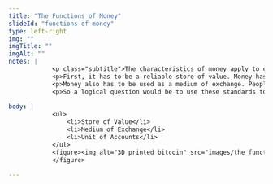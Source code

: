 ```yaml
--- 
title: "The Functions of Money"
slideId: "functions-of-money"
type: left-right
img: ""
imgTitle: ""
imgAlt: ""
notes: | 
            <p class="subtitle">The characteristics of money apply to cryptocurrency.</p>
            <p>First, it has to be a reliable store of value. Money has to have consistent value and purchasing power so faith can be put in that currency, otherwise, no one is going to accept it. If a unit of currency varies from 1.50 one day and .50 another, no one is going to accept that currency.</p>
            <p>Money also has to be used as a medium of exchange. People have to be willing to spend and accept that asset for it to be a medium of exchange. Lastly, money has to act as a unit of account, to be able to tell who has what at any given time.</p>
            <p>So a logical question would be to use these standards to assess if cryptocurrency is considered money. While cryptocurrency hasn&apos;t been the most stable of assets, the most popular cryptocurrencies have shown some degree of stability, especially after accounting for lifetime growth. While most of the business world isn&apos;t quite ready to accept bitcoin, there are several that are offering that option. This shows that at least some are willing to accept cryptocurrency. Bitcoin and other cryptocurrencies employ public ledgers, which act as a great way to track who has what assets. It&apos;s not a far stretch to say that cryptocurrency satisfies several of the characteristics of money.</p>
        
body: | 
            <ul>
                <li>Store of Value</li>
                <li>Medium of Exchange</li>
                <li>Unit of Accounts</li>
            </ul>
            <figure><img alt="3D printed bitcoin" src="images/the_functions_of_money.jpg" title="The Functions of Money">
            </figure>
        
---
```


